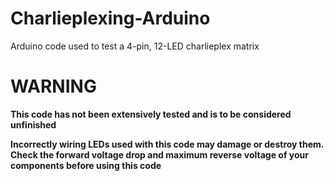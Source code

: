 # Charlieplexing-Arduino
Arduino code used to test a 4-pin, 12-LED charlieplex matrix
# WARNING
**This code has not been extensively tested and is to be considered unfinished**

**Incorrectly wiring LEDs used with this code may damage or destroy them. Check the forward voltage drop and maximum reverse voltage of your components before using this code**
